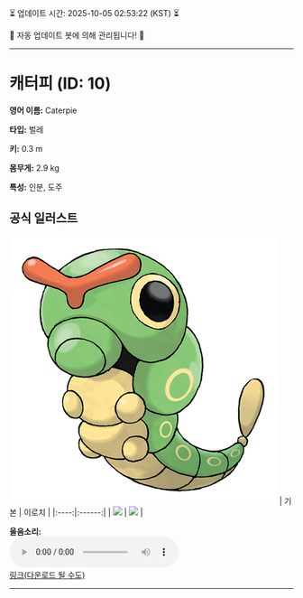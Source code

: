 
⏳ 업데이트 시간: 2025-10-05 02:53:22 (KST) ⏳

🤖 자동 업데이트 봇에 의해 관리됩니다! 🤖

---

# 캐터피 (ID: 10)
**영어 이름:** Caterpie

**타입:** 벌레

**키:** 0.3 m

**몸무게:** 2.9 kg

**특성:** 인분, 도주

## 공식 일러스트
![](https://raw.githubusercontent.com/PokeAPI/sprites/master/sprites/pokemon/other/official-artwork/10.png)
| 기본 | 이로치 |
|:----:|:------:|
| <img src="http://play.pokemonshowdown.com/sprites/ani/caterpie.gif" width="200"> | <img src="http://play.pokemonshowdown.com/sprites/ani-shiny/caterpie.gif" width="200"> |

**울음소리:**<br><audio controls src="https://raw.githubusercontent.com/PokeAPI/cries/main/cries/pokemon/latest/10.ogg"></audio><br> [링크(다운로드 될 수도)](https://raw.githubusercontent.com/PokeAPI/cries/main/cries/pokemon/latest/10.ogg)


---
